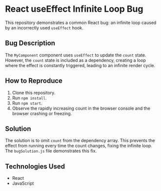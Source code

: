 # React useEffect Infinite Loop Bug
This repository demonstrates a common React bug: an infinite loop caused by an incorrectly used `useEffect` hook.

## Bug Description
The `MyComponent` component uses `useEffect` to update the `count` state. However, the `count` state is included as a dependency, creating a loop where the effect is constantly triggered, leading to an infinite render cycle.

## How to Reproduce
1. Clone this repository.
2. Run `npm install`.
3. Run `npm start`.
4. Observe the rapidly increasing count in the browser console and the browser crashing or freezing.

## Solution
The solution is to omit `count` from the dependency array.  This prevents the effect from running every time the count changes, fixing the infinite loop. The `bugSolution.js` file demonstrates this fix.

## Technologies Used
* React
* JavaScript